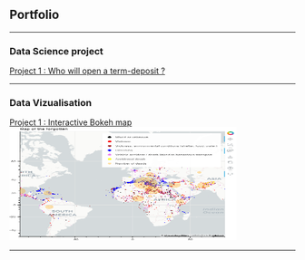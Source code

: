 ## Portfolio

---
### Data Science project
[Project 1 : Who will open a term-deposit ?](/sample_page (1))

---
### Data Vizualisation
[Project 1 : Interactive Bokeh map](/sample_page)
<img src="images/bokeh_map.PNG?raw=false" width="400" height="200"/>

---




